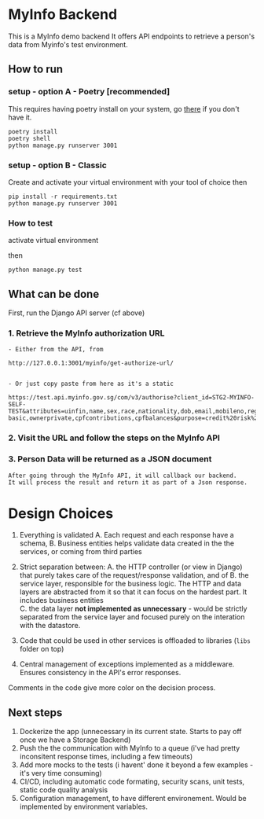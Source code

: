 # MyInfo Backend

This is a MyInfo demo backend
It offers API endpoints to retrieve a person's data from Myinfo's test environment.

## How to run

### setup - option A - Poetry [recommended]

This requires having poetry install on your system, go [there](https://python-poetry.org/docs/) if you don't have it.

```
poetry install
poetry shell
python manage.py runserver 3001
```

### setup - option B - Classic

Create and activate your virtual environment with your tool of choice
then

```
pip install -r requirements.txt
python manage.py runserver 3001
```

### How to test

activate virtual environment

then

`python manage.py test`

## What can be done

First, run the Django API server (cf above)

### 1. Retrieve the MyInfo authorization URL
    
    - Either from the API, from 

    http://127.0.0.1:3001/myinfo/get-authorize-url/    


    - Or just copy paste from here as it's a static 

    https://test.api.myinfo.gov.sg/com/v3/authorise?client_id=STG2-MYINFO-SELF-TEST&attributes=uinfin,name,sex,race,nationality,dob,email,mobileno,regadd,housingtype,hdbtype,marital,edulevel,noa-basic,ownerprivate,cpfcontributions,cpfbalances&purpose=credit%20risk%20assessment&state=blahblah&redirect_uri=http://localhost:3001/callback

### 2. Visit the URL and follow the steps on the MyInfo API

### 3. Person Data will be returned as a JSON document
    After going through the MyInfo API, it will callback our backend.
    It will process the result and return it as part of a Json response.

# Design Choices

1. Everything is validated
    A. Each request and each response have a schema, 
    B. Business entities helps validate data created in the the services, or coming from third parties

2. Strict separation between:
    A. the HTTP controller (or view in Django) that purely takes care of the request/response validation, and of
    B. the service layer, responsible for the business logic. The HTTP and data layers are abstracted from it so that it can focus on the hardest part. It includes business entities         
    C. the data layer **not implemented as unnecessary** - would be strictly separated from the service layer and focused purely on the interation with the datastore.
3. Code that could be used in other services is offloaded to libraries (`libs` folder on top)
4. Central management of exceptions implemented as a middleware. Ensures consistency in the API's error responses.


Comments in the code give more color on the decision process.

## Next steps

1. Dockerize the app (unnecessary in its current state. Starts to pay off once we have a Storage Backend)
2. Push the the communication with MyInfo to a queue (i've had pretty inconsitent response times, including a few timeouts)
3. Add more mocks to the tests (i havent' done it beyond a few examples - it's very time consuming)
4. CI/CD, including automatic code formating, security scans, unit tests, static code quality analysis
5. Configuration management, to have different environement. Would be implemented by environment variables.

